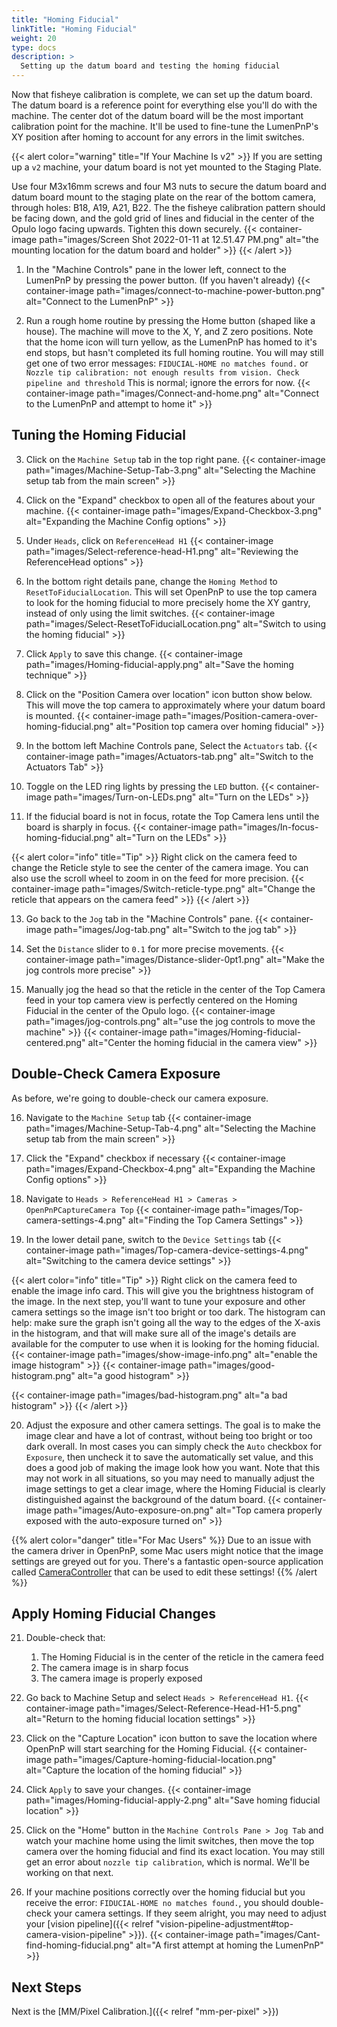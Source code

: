 ```yaml
---
title: "Homing Fiducial"
linkTitle: "Homing Fiducial"
weight: 20
type: docs
description: >
  Setting up the datum board and testing the homing fiducial
---
```


Now that fisheye calibration is complete, we can set up the datum board. The datum board is a reference point for everything else you'll do with the machine. The center dot of the datum board will be the most important calibration point for the machine. It'll be used to fine-tune the LumenPnP's XY position after homing to account for any errors in the limit switches.

{{< alert color="warning" title="If Your Machine Is v2" >}}
If you are setting up a `v2` machine, your datum board is not yet mounted to the Staging Plate.

Use four M3x16mm screws and four M3 nuts to secure the datum board and datum board mount to the staging plate on the rear of the bottom camera, through holes: B18, A19, A21, B22. The the fisheye calibration pattern should be facing down, and the gold grid of lines and fiducial in the center of the Opulo logo facing upwards. Tighten this down securely.
   {{< container-image path="images/Screen Shot 2022-01-11 at 12.51.47 PM.png" alt="the mounting location for the datum board and holder" >}}
{{< /alert >}}

1. In the "Machine Controls" pane in the lower left, connect to the LumenPnP by pressing the power button. (If you haven't already)
  {{< container-image path="images/connect-to-machine-power-button.png" alt="Connect to the LumenPnP" >}}

2. Run a rough home routine by pressing the Home button (shaped like a house). The machine will move to the X, Y, and Z zero positions. Note that the home icon will turn yellow, as the LumenPnP has homed to it's end stops, but hasn't completed its full homing routine. You will may still get one of two error messages: `FIDUCIAL-HOME no matches found.` or `Nozzle tip calibration: not enough results from vision. Check pipeline and threshold` This is normal; ignore the errors for now.
   {{< container-image path="images/Connect-and-home.png" alt="Connect to the LumenPnP and attempt to home it" >}}

## Tuning the Homing Fiducial

3. Click on the `Machine Setup` tab in the top right pane.
  {{< container-image path="images/Machine-Setup-Tab-3.png" alt="Selecting the Machine setup tab from the main screen" >}}

5. Click on the "Expand" checkbox to open all of the features about your machine.
  {{< container-image path="images/Expand-Checkbox-3.png" alt="Expanding the Machine Config options" >}}

6. Under `Heads`, click on `ReferenceHead H1`
  {{< container-image path="images/Select-reference-head-H1.png" alt="Reviewing the ReferenceHead options" >}}
  
7. In the bottom right details pane, change the `Homing Method` to `ResetToFiducialLocation`. This will set OpenPnP to use the top camera to look for the homing fiducial to more precisely home the XY gantry, instead of only using the limit switches.
   {{< container-image path="images/Select-ResetToFiducialLocation.png" alt="Switch to using the homing fiducial" >}}

8. Click `Apply` to save this change.
   {{< container-image path="images/Homing-fiducial-apply.png" alt="Save the homing technique" >}}

9. Click on the "Position Camera over location" icon button show below. This will move the top camera to approximately where your datum board is mounted.
   {{< container-image path="images/Position-camera-over-homing-fiducial.png" alt="Position top camera over homing fiducial" >}}

10. In the bottom left Machine Controls pane, Select the `Actuators` tab.
   {{< container-image path="images/Actuators-tab.png" alt="Switch to the Actuators Tab" >}}

11. Toggle on the LED ring lights by pressing the `LED` button.
   {{< container-image path="images/Turn-on-LEDs.png" alt="Turn on the LEDs" >}}

12. If the fiducial board is not in focus, rotate the Top Camera lens until the board is sharply in focus.
   {{< container-image path="images/In-focus-homing-fiducial.png" alt="Turn on the LEDs" >}}

{{< alert color="info" title="Tip" >}}
Right click on the camera feed to change the Reticle style to see the center of the camera image. You can also use the scroll wheel to zoom in on the feed for more precision.
{{< container-image path="images/Switch-reticle-type.png" alt="Change the reticle that appears on the camera feed" >}}
{{< /alert >}}

13. Go back to the `Jog` tab in the "Machine Controls" pane.
   {{< container-image path="images/Jog-tab.png" alt="Switch to the jog tab" >}}

14. Set the `Distance` slider to `0.1` for more precise movements.
   {{< container-image path="images/Distance-slider-0pt1.png" alt="Make the jog controls more precise" >}}

15. Manually jog the head so that the reticle in the center of the Top Camera feed in your top camera view is perfectly centered on the Homing Fiducial in the center of the Opulo logo.
   {{< container-image path="images/jog-controls.png" alt="use the jog controls to move the machine" >}}
   {{< container-image path="images/Homing-fiducial-centered.png" alt="Center the homing fiducial in the camera view" >}}

## Double-Check Camera Exposure

As before, we're going to double-check our camera exposure.

16. Navigate to the `Machine Setup` tab
  {{< container-image path="images/Machine-Setup-Tab-4.png" alt="Selecting the Machine setup tab from the main screen" >}}

17. Click the "Expand" checkbox if necessary
  {{< container-image path="images/Expand-Checkbox-4.png" alt="Expanding the Machine Config options" >}}

18. Navigate to `Heads > ReferenceHead H1 > Cameras > OpenPnPCaptureCamera Top`
  {{< container-image path="images/Top-camera-settings-4.png" alt="Finding the Top Camera Settings" >}}

19. In the lower detail pane, switch to the `Device Settings` tab
  {{< container-image path="images/Top-camera-device-settings-4.png" alt="Switching to the camera device settings" >}}

{{< alert color="info" title="Tip" >}}
Right click on the camera feed to enable the image info card. This will give you the brightness histogram of the image. In the next step, you'll want to tune your exposure and other camera settings so the image isn't too bright or too dark. The histogram can help: make sure the graph isn't going all the way to the edges of the X-axis in the histogram, and that will make sure all of the image's details are available for the computer to use when it is looking for the homing fiducial.
{{< container-image path="images/show-image-info.png" alt="enable the image histogram" >}}
{{< container-image path="images/good-histogram.png" alt="a good histogram" >}}
<!-- TODO: retake the good photo because there's an extra arrow and it is confusing -->
{{< container-image path="images/bad-histogram.png" alt="a bad histogram" >}}
{{< /alert >}}

20. Adjust the exposure and other camera settings. The goal is to make the image clear and have a lot of contrast, without being too bright or too dark overall. In most cases you can simply check the `Auto` checkbox for `Exposure`, then uncheck it to save the automatically set value, and this does a good job of making the image look how you want. Note that this may not work in all situations, so you may need to manually adjust the image settings to get a clear image, where the Homing Fiducial is clearly distinguished against the background of the datum board.
  {{< container-image path="images/Auto-exposure-on.png" alt="Top camera properly exposed with the auto-exposure turned on" >}}

{{% alert color="danger" title="For Mac Users" %}}
Due to an issue with the camera driver in OpenPnP, some Mac users might notice that the image settings are greyed out for you. There's a fantastic open-source application called [CameraController](https://github.com/Itaybre/CameraController) that can be used to edit these settings!
{{% /alert %}}

## Apply Homing Fiducial Changes

21. Double-check that:
    1. The Homing Fiducial is in the center of the reticle in the camera feed
    2. The camera image is in sharp focus
    3. The camera image is properly exposed

22. Go back to Machine Setup and select `Heads > ReferenceHead H1`.
  {{< container-image path="images/Select-Reference-Head-H1-5.png" alt="Return to the homing fiducial location settings" >}}

23. Click on the "Capture Location" icon button to save the location where OpenPnP will start searching for the Homing Fiducial.
   {{< container-image path="images/Capture-homing-fiducial-location.png" alt="Capture the location of the homing fiducial" >}}

24. Click `Apply` to save your changes.
   {{< container-image path="images/Homing-fiducial-apply-2.png" alt="Save homing fiducial location" >}}

25. Click on the "Home" button in the `Machine Controls Pane > Jog Tab` and watch your machine home using the limit switches, then move the top camera over the homing fiducial and find its exact location. You may still get an error about `nozzle tip calibration`, which is normal. We'll be working on that next.
<!-- TODO: Get photo of the error -->
<!-- TODO: Get photo of clicking the home button -->

26. If your machine positions correctly over the homing fiducial but you receive the error: `FIDUCIAL-HOME no matches found.`, you should double-check your camera settings. If they seem alright, you may need to adjust your [vision pipeline]({{< relref "vision-pipeline-adjustment#top-camera-vision-pipeline" >}}).
  {{< container-image path="images/Cant-find-homing-fiducial.png" alt="A first attempt at homing the LumenPnP" >}}

## Next Steps

Next is the [MM/Pixel Calibration.]({{< relref "mm-per-pixel" >}})
